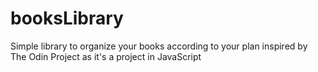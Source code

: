 # booksLibrary
Simple library to organize your books according to your plan inspired by The Odin Project as it's a project in JavaScript
